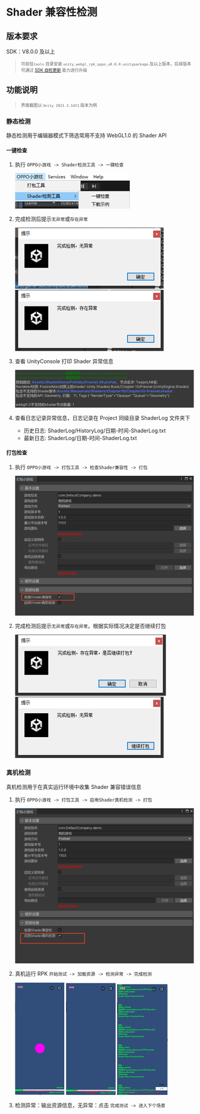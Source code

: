 # Shader 兼容性检测

## 版本要求

SDK：V8.0.0 及以上
> <span style="font-size:0.8em">可前往`tools` 目录安装 `unity_webgl_rpk_oppo_v8.0.0.unitypackage` 及以上版本，后续版本可通过 [SDK 自检更新](SDKUpdate.md) 能力进行升级</span>

## 功能说明

> <span style="font-size:0.8em">界面截图以 `Unity 2021.3.14f1` 版本为例</span>

### 静态检测

静态检测用于编辑器模式下筛选常用不支持 WebGL1.0 的 Shader API

#### 一键检查

1. 执行 `OPPO小游戏 -> Shader检测工具 -> 一键检查`

   ![UnityPlatform](image/ShaderCompatibility.png)
2. 完成检测后提示`无异常`或`存在异常`

   ![UnityPlatform](image/ShaderCompatibilitySuccess.png)
   ![UnityPlatform](image/ShaderCompatibilityError.png)

3. 查看 UnityConsole 打印 Shader 异常信息

   ![UnityPlatform](image/ShaderCompatibilityConsole.png)

4. 查看日志记录异常信息，日志记录在 Project 同级目录 ShaderLog 文件夹下
   - 历史日志: ShaderLog/HistoryLog/日期-时间-ShaderLog.txt
   - 最新日志: ShaderLog/日期-时间-ShaderLog.txt

#### 打包检查

1. 执行 `OPPO小游戏 -> 打包工具 -> 检查Shader兼容性 -> 打包`

   ![UnityPlatform](image/ShaderCompatibilityBuild.png)

2. 完成检测后提示`无异常`或`存在异常`，根据实际情况决定是否继续打包

   ![UnityPlatform](image/ShaderCompatibilityBuildError.png)
   ![UnityPlatform](image/ShaderCompatibilityBuildSuccess.png)

### 真机检测

真机检测用于在真实运行环境中收集 Shader 兼容错误信息

1. 执行 `OPPO小游戏 -> 打包工具 -> 启用Shader真机检测 -> 打包`

   ![UnityPlatform](image/ShaderPhoneDetection.png)

2. 真机运行 RPK `开始测试 -> 加载资源 -> 检测异常 -> 完成检测`

   ![UnityPlatform](image/ShaderPhoneDetection02.png)  ![UnityPlatform](image/ShaderPhoneDetection03.png)  ![UnityPlatform](image/ShaderPhoneDetection04.png)

3. 检测异常：输出资源信息，无异常：点击 `完成测试 -> 进入下个场景`